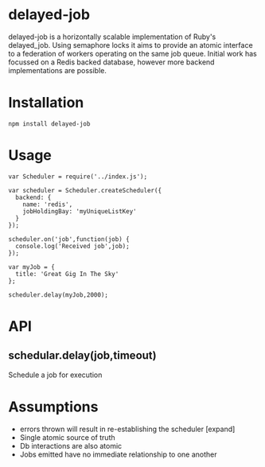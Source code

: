 delayed-job
===========
delayed-job is a horizontally scalable implementation of Ruby's delayed_job. Using semaphore locks it aims to provide an atomic interface to a federation of workers operating on the same job queue. Initial work has focussed on a Redis backed database, however more backend implementations are possible.

# Installation

```npm install delayed-job```

# Usage
```
var Scheduler = require('../index.js');

var scheduler = Scheduler.createScheduler({
  backend: {
    name: 'redis',
    jobHoldingBay: 'myUniqueListKey'
  }
});

scheduler.on('job',function(job) {
  console.log('Received job',job);
});

var myJob = {
  title: 'Great Gig In The Sky'
};

scheduler.delay(myJob,2000);
```

# API

## schedular.delay(job,timeout)
Schedule a job for execution

# Assumptions
* errors thrown will result in re-establishing the scheduler [expand]
* Single atomic source of truth
* Db interactions are also atomic
* Jobs emitted have no immediate relationship to one another